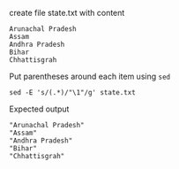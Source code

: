 
create file state.txt with content
```
Arunachal Pradesh
Assam
Andhra Pradesh
Bihar
Chhattisgrah
```

Put parentheses around each item using `sed`

```
sed -E 's/(.*)/"\1"/g' state.txt
```

Expected output

```
"Arunachal Pradesh"
"Assam"
"Andhra Pradesh"
"Bihar"
"Chhattisgrah"
```


